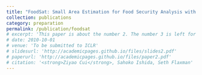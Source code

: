 ```yaml
---
title: "FoodSat: Small Area Estimation for Food Security Analysis with Satellite Imagery"
collection: publications
category: preparation
permalink: /publication/foodsat
# excerpt: 'This paper is about the number 2. The number 3 is left for future work.'
# date: 2010-10-01
# venue: 'To be submitted to ICLR'
# slidesurl: 'http://academicpages.github.io/files/slides2.pdf'
# paperurl: 'http://academicpages.github.io/files/paper2.pdf'
# citation: '<strong>Ziyao Cui</strong>, Sahoko Ishida, Seth Flaxman'
---
```

